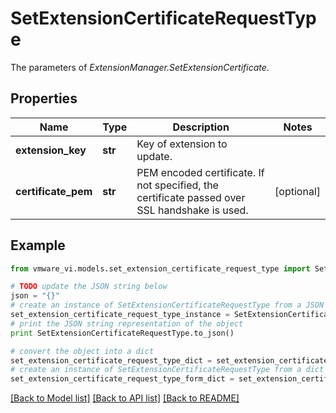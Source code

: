# SetExtensionCertificateRequestType

The parameters of *ExtensionManager.SetExtensionCertificate*. 

## Properties
Name | Type | Description | Notes
------------ | ------------- | ------------- | -------------
**extension_key** | **str** | Key of extension to update.  | 
**certificate_pem** | **str** | PEM encoded certificate. If not specified, the certificate passed over SSL handshake is used.  | [optional] 

## Example

```python
from vmware_vi.models.set_extension_certificate_request_type import SetExtensionCertificateRequestType

# TODO update the JSON string below
json = "{}"
# create an instance of SetExtensionCertificateRequestType from a JSON string
set_extension_certificate_request_type_instance = SetExtensionCertificateRequestType.from_json(json)
# print the JSON string representation of the object
print SetExtensionCertificateRequestType.to_json()

# convert the object into a dict
set_extension_certificate_request_type_dict = set_extension_certificate_request_type_instance.to_dict()
# create an instance of SetExtensionCertificateRequestType from a dict
set_extension_certificate_request_type_form_dict = set_extension_certificate_request_type.from_dict(set_extension_certificate_request_type_dict)
```
[[Back to Model list]](../README.md#documentation-for-models) [[Back to API list]](../README.md#documentation-for-api-endpoints) [[Back to README]](../README.md)


